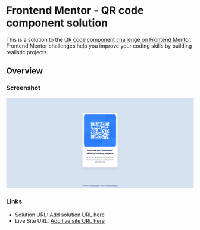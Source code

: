 # Frontend Mentor - QR code component solution

This is a solution to the [QR code component challenge on Frontend Mentor](https://www.frontendmentor.io/challenges/qr-code-component-iux_sIO_H). Frontend Mentor challenges help you improve your coding skills by building realistic projects. 

## Overview

### Screenshot

![](./screenshot_solution.PNG)

### Links

- Solution URL: [Add solution URL here](https://github.com/Gab-off)
- Live Site URL: [Add live site URL here](https://your-live-site-url.com)

